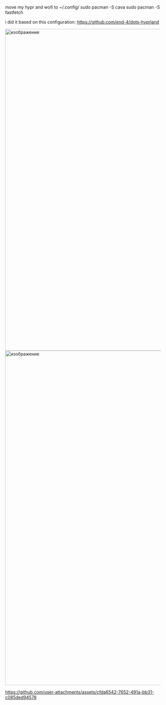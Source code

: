  move my hypr and wofi to ~/.config/
sudo pacman -S cava
sudo pacman -S fastfetch

i did it based on this configuration: https://github.com/end-4/dots-hyprland


<img width="1919" height="1039" alt="изображение" src="https://github.com/user-attachments/assets/d6968207-6c55-423b-9a4b-6e900cf7b1fd" />
<img width="1928" height="1080" alt="изображение" src="https://github.com/user-attachments/assets/78c08e03-a216-4e1b-bf6a-6663c4eae89d" />

https://github.com/user-attachments/assets/cfda6542-7652-491a-bb31-c085ded94578


